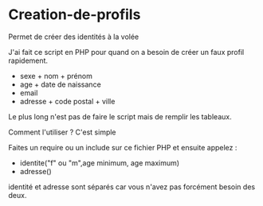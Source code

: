 # Creation-de-profils
Permet de créer des identités à la volée

J'ai fait ce script en PHP pour quand on a besoin de créer un faux profil rapidement.

+ sexe + nom + prénom
+ age + date de naissance
+ email
+ adresse + code postal + ville

Le plus long n'est pas de faire le script mais de remplir les tableaux.

Comment l'utiliser ? C'est simple

Faites un require ou un include sur ce fichier PHP
et ensuite appelez :

+ identite("f" ou "m",age minimum, age maximum)
+ adresse()

identité et adresse sont séparés car vous n'avez pas forcément besoin des deux.
